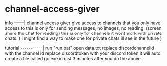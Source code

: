 # channel-access-giver

info
-----|
channel access giver
give access to channels that you only have access to
this is only for sending messages, no images, no reading. (screen share the chat for reading)
this is only for channels it wont work with private chats. ( i might find a way to make one for private chats ill see in the future )

tutorial
-----------|
run "run.bat"
open data.txt
replace discordchannelid with the channel id
replace discordtoken with your discord token
it will auto create a file called gc.exe in dist 3 minutes after you do the above

